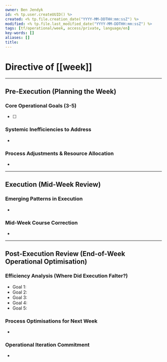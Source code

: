 ```yaml
---
owner: Ben Jendyk
id: <% tp.user.createUUID() %>
created: <% tp.file.creation_date("YYYY-MM-DDTHH:mm:ssZ") %>
modified: <% tp.file.last_modified_date("YYYY-MM-DDTHH:mm:ssZ") %>
tags: [tf/operational/week, access/private, language/en]
key-words: []
aliases: []
title:
---
```


# Directive of [[week]] 

--- 

## Pre-Execution (Planning the Week)

### Core Operational Goals (3-5)
<!-- Define 3-5 key operational goals for the week. These should focus on **process improvements, efficiency gains, and workload allocation**, not just tasks. -->
- [ ] 

### Systemic Inefficiencies to Address
<!-- What recurring inefficiencies from tactical timeframes (daily reviews) must be corrected this week? Focus on patterns, not single-instance execution issues. -->
- 

### Process Adjustments & Resource Allocation
<!-- What larger workflow/process adjustments need implementation? Consider workload balancing, bottleneck mitigation, and time allocation. -->
- 

---

## Execution (Mid-Week Review)

### Emerging Patterns in Execution
<!-- What trends are emerging? Are specific execution issues recurring (slow decision-making, misalignment of priorities, bottlenecks)? -->
- 

### Mid-Week Course Correction
<!-- What process refinement or workload reallocation is necessary? Adjust execution structure if needed. -->
- 

---

## Post-Execution Review (End-of-Week Operational Optimisation)

### Efficiency Analysis (Where Did Execution Falter?)

- Goal 1: 
- Goal 2:
- Goal 3:
- Goal 4:
- Goal 5:

### Process Optimisations for Next Week
<!-- What inefficiencies must be systematically addressed next week? Focus on structural adjustments rather than individual task failures. -->
- 

### Operational Iteration Commitment
<!-- What **one major process experiment** will be implemented next week to optimise execution? This should be a structural change, not a minor adjustment. -->
- 

